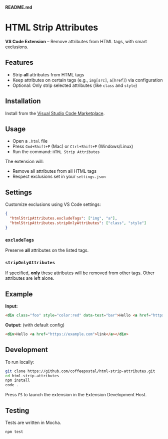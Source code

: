 **README.md**

# HTML Strip Attributes

**VS Code Extension** – Remove attributes from HTML tags, with smart exclusions.

## Features

* Strip **all** attributes from HTML tags
* Keep attributes on certain tags (e.g., `img[src]`, `a[href]`) via configuration
* Optional: Only strip selected attributes (like `class` and `style`)

## Installation

Install from the [Visual Studio Code Marketplace](https://marketplace.visualstudio.com/).

## Usage

* Open a `.html` file
* Press `Cmd+Shift+P` (Mac) or `Ctrl+Shift+P` (Windows/Linux)
* Run the command: `HTML Strip Attributes`

The extension will:

* Remove all attributes from all HTML tags
* Respect exclusions set in your `settings.json`

## Settings

Customize exclusions using VS Code settings:

```json
{
  "htmlStripAttributes.excludeTags": ["img", "a"],
  "htmlStripAttributes.stripOnlyAttributes": ["class", "style"]
}
```

### `excludeTags`

Preserve **all** attributes on the listed tags.

### `stripOnlyAttributes`

If specified, **only** these attributes will be removed from other tags. Other attributes are left alone.

## Example

**Input:**

```html
<div class="foo" style="color:red" data-test="bar">Hello <a href="https://example.com" target="_blank">link</a></div>
```

**Output:** (with default config)

```html
<div>Hello <a href="https://example.com">link</a></div>
```

## Development

To run locally:

```bash
git clone https://github.com/coffeepostal/html-strip-attributes.git
cd html-strip-attributes
npm install
code .
```

Press `F5` to launch the extension in the Extension Development Host.

## Testing

Tests are written in Mocha.

```bash
npm test
```